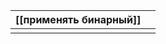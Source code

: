 
| [[применять бинарный]] |     |
| ---------------------- | --- |
|                        |     |
